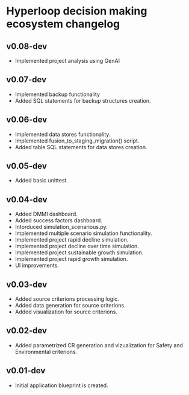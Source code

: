 # Hyperloop decision making ecosystem changelog

## v0.08-dev

- Implemented project analysis using GenAI

## v0.07-dev

- Implemented backup functionality
- Added SQL statements for backup structures creation.

## v0.06-dev

- Implemented data stores functionality.
- Implemented fusion_to_staging_migration() script.
- Added table SQL statements for data stores creation.

## v0.05-dev

- Added basic unittest.

## v0.04-dev

- Added DMMI dashboard.
- Added success factors dashboard.
- Intorduced simulation_scenarious.py.
- Implemented multiple scenario simulation functionality.
- Implemented project rapid decline simulation.
- Implemented project decline over time simulation.
- Implemented project sustainable growth simulation.
- Implemented project rapid growth simulation.
- UI improvements.

## v0.03-dev

- Added source criterions processing logic.
- Added data generation for source criterions.
- Added visualization for source criterions.

## v0.02-dev

- Added parametrized CR generation and vizualization for Safety and Environmental criterions.

## v0.01-dev

- Initial application blueprint is created.
